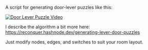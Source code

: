 A script for generating door-lever puzzles like this:

[![Door Lever Puzzle Video](https://img.youtube.com/vi/xpRCQJr0ofw/0.jpg)](https://www.youtube.com/watch?v=xpRCQJr0ofw)

I describe the algorithm a bit more here: https://reconquer.hashnode.dev/generating-lever-door-puzzles

Just modify nodes, edges, and switches to suit your room layout.
